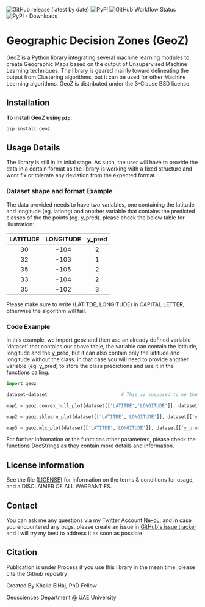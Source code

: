 ![GitHub release (latest by date)](https://img.shields.io/github/v/release/Ne-oL/geoz) ![PyPI](https://img.shields.io/pypi/v/geoz) ![GitHub Workflow Status](https://img.shields.io/github/actions/workflow/status/Ne-oL/geoz/python-publish.yml) ![PyPI - Downloads](https://img.shields.io/pypi/dm/geoz?color=dark%20green) 
# Geographic Decision Zones (GeoZ)


GeoZ is a Python library integrating several machine learning modules to create Geographic Maps based on the output of 
Unsupervised Machine Learning techniques. The library is geared mainly toward delineating the output from Clustering 
algorithms, but it can be used for other Machine Learning algorithms. GeoZ is distributed under the 3-Clause BSD license.

## Installation

**To install GeoZ using `pip`:**
```bash
pip install geoz
```
## Usage Details

The library is still in its inital stage. As such, the user will have to provide the data in a certain format as the library is working with a fixed structure and wont fix or tolerate any deviation from the expected format.

### Dataset shape and format Example
The data provided needs to have two variables, one containing the latitude and longitude (eg. latlong) and another variable that contains the predicted classes of the the points (eg. y_pred). please check the below table for illustration:

| LATITUDE 	| LONGITUDE 	| y_pred 	|
|:--------:	|:---------:	|:------:	|
|    30    	|    -104   	|    2   	|
|    32    	|    -103   	|    1   	|
|    35    	|    -105   	|    2   	|
|    33    	|    -104   	|    2   	|
|    35    	|    -102   	|    3   	|

Please make sure to write (LATITDE, LONGITUDE) in CAPITAL LETTER, otherwise the algorithm will fail.

### Code Example

In this example, we import geoz and then use an already defined variable 'dataset' that contains our above table, the variable can contain the latitude, longitude and the y_pred, but it can also contain only the latitude and longitude without the class. in that case you will need to provide another variable (eg. y_pred) to store the class predictions and use it in the functions calling.

```python
import geoz

dataset=dataset                           # This is supposed to be the dataset that you have, it must contain the Latitude and the longitude as well as the class information

map1 = geoz.convex_hull_plot(dataset[['LATITDE','LONGITUDE']], dataset[['y_pred']])            # This Function will return a Convex Hull map of the classes

map2 = geoz.sklearn_plot(dataset[['LATITDE','LONGITUDE']], dataset[['y_pred']])                # This Function will return a map drawn using Scikit-Learn "DecisionBoundaryDisplay"

map3 = geoz.mlx_plot(dataset[['LATITDE','LONGITUDE']], dataset[['y_pred']])                    # This Function will return a map drawn using MLextend  "decision_regions"

```

For further infromation or the functions other parameters, please check the functions DocStrings as they contain more details and information.

## License information

See the file ([LICENSE](https://github.com/Ne-oL/geoz/blob/main/LICENSE)) for information on the terms & conditions for usage, and a DISCLAIMER OF ALL WARRANTIES.

## Contact

You can ask me any questions via my Twitter Account [Ne-oL](https://twitter.com/Ne_oL). and in case you encountered any bugs, please create an issue in [GitHub's issue tracker](https://github.com/Ne-oL/geoz/issues) and I will try my best to address it as soon as possible. 

## Citation
Publication is under Process if you use this library in the mean time, please cite the Github repositry


Created By Khalid ElHaj, PhD Fellow

Geosciences Department @ UAE University
